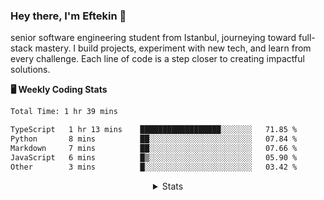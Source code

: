 <!-- About Me -->

### Hey there, I'm Eftekin 👋

<p align="left">
senior software engineering student from Istanbul, journeying toward full-stack mastery. I build projects, experiment with new tech, and learn from every challenge. Each line of code is a step closer to creating impactful solutions.
</p>

**🖥️ Weekly Coding Stats**

<!--START_SECTION:waka-->

```txt
Total Time: 1 hr 39 mins

TypeScript   1 hr 13 mins    ██████████████████░░░░░░░   71.85 %
Python       8 mins          ██░░░░░░░░░░░░░░░░░░░░░░░   07.84 %
Markdown     7 mins          ██░░░░░░░░░░░░░░░░░░░░░░░   07.66 %
JavaScript   6 mins          █▒░░░░░░░░░░░░░░░░░░░░░░░   05.90 %
Other        3 mins          █░░░░░░░░░░░░░░░░░░░░░░░░   03.42 %
```

<!--END_SECTION:waka-->

<details align="center">
  <summary>Stats</summary>

  <!-- GitHub Stats -->
  <p align="center">
    <a href="#"><img src="https://github-readme-stats.vercel.app/api?username=eftekin&hide_title=true&hide_rank=true&show_icons=true&include_all_commits=true&count_private=true&disable_animations=false&locale=en&hide_border=true&order=1" height="130" alt="stats graph" /></a>
    <a href="#"><img src="https://github-readme-stats.vercel.app/api/top-langs?username=eftekin&locale=en&hide_title=false&layout=compact&hide=jupyter%20notebook&card_width=320&langs_count=4&hide_border=true&order=2" height="130" alt="languages graph" /></a>
    <a href="#"><img src="https://streak-stats.demolab.com?user=eftekin&locale=en&mode=daily&hide_border=true&border_radius=5&order=3" height="130" alt="streak graph" /></a>
  </p>

  <img src="https://komarev.com/ghpvc/?username=eftekin"/>
</details>
